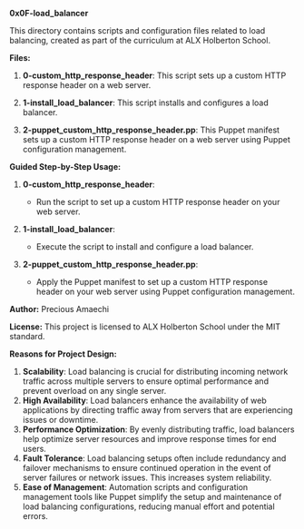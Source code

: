 **0x0F-load_balancer**

This directory contains scripts and configuration files related to load balancing, created as part of the curriculum at ALX Holberton School.

**Files:**

1. **0-custom_http_response_header**: This script sets up a custom HTTP response header on a web server.

2. **1-install_load_balancer**: This script installs and configures a load balancer.

3. **2-puppet_custom_http_response_header.pp**: This Puppet manifest sets up a custom HTTP response header on a web server using Puppet configuration management.

**Guided Step-by-Step Usage:**

1. **0-custom_http_response_header**:
   - Run the script to set up a custom HTTP response header on your web server.

2. **1-install_load_balancer**:
   - Execute the script to install and configure a load balancer.

3. **2-puppet_custom_http_response_header.pp**:
   - Apply the Puppet manifest to set up a custom HTTP response header on your web server using Puppet configuration management.

**Author:**
Precious Amaechi

**License:**
This project is licensed to ALX Holberton School under the MIT standard.

**Reasons for Project Design:**
1. **Scalability**: Load balancing is crucial for distributing incoming network traffic across multiple servers to ensure optimal performance and prevent overload on any single server.
2. **High Availability**: Load balancers enhance the availability of web applications by directing traffic away from servers that are experiencing issues or downtime.
3. **Performance Optimization**: By evenly distributing traffic, load balancers help optimize server resources and improve response times for end users.
4. **Fault Tolerance**: Load balancing setups often include redundancy and failover mechanisms to ensure continued operation in the event of server failures or network issues. This increases system reliability.
5. **Ease of Management**: Automation scripts and configuration management tools like Puppet simplify the setup and maintenance of load balancing configurations, reducing manual effort and potential errors.